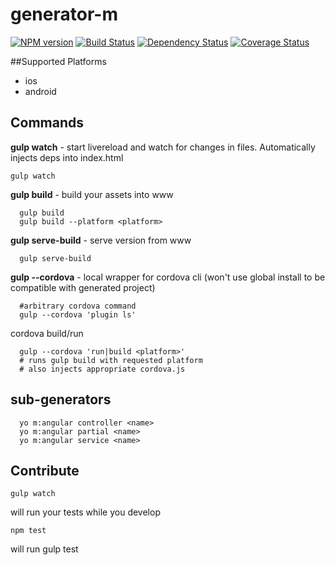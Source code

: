 # generator-m

[![NPM version][npm-image]][npm-url] [![Build Status][travis-image]][travis-url] [![Dependency Status][daviddm-url]][daviddm-image] [![Coverage Status][coveralls-image]][coveralls-url]

[npm-url]: https://npmjs.org/package/gemerator-m
[npm-image]: https://badge.fury.io/js/gemerator-m.svg
[travis-url]: https://travis-ci.org/mwaylabs/gemerator-m
[travis-image]: https://travis-ci.org/mwaylabs/gemerator-m.svg?branch=master
[daviddm-url]: https://david-dm.org/mwaylabs/gemerator-m
[daviddm-image]: https://david-dm.org/mwaylabs/gemerator-m.svg?theme=shields.io
[coveralls-url]: https://coveralls.io/r/mwaylabs/gemerator-m
[coveralls-image]: https://coveralls.io/repos/mwaylabs/gemerator-m/badge.png

##Supported Platforms
- ios
- android

## Commands
**gulp watch** - start livereload and watch for changes in files. Automatically injects deps into index.html

```
gulp watch
```

**gulp build** - build your assets into www
```
  gulp build
  gulp build --platform <platform>
```

**gulp serve-build** - serve version from www
```
  gulp serve-build
```

**gulp --cordova** - local wrapper for cordova cli (won't use global install to be compatible with generated project)
```
  #arbitrary cordova command
  gulp --cordova 'plugin ls'
```

cordova build/run
```
  gulp --cordova 'run|build <platform>' 
  # runs gulp build with requested platform
  # also injects appropriate cordova.js
```

## sub-generators
```
  yo m:angular controller <name>
  yo m:angular partial <name>
  yo m:angular service <name>
```



## Contribute

```
gulp watch
```
will run your tests while you develop

```
npm test
```
will run gulp test

